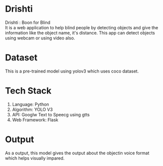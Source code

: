 # Drishti
Drishti : Boon for Blind  
It is a web application to help blind people by detecting objects and give the information like the object name, it's distance. This app can detect objects using webcam or using video also.

# Dataset

This is a pre-trained model using yolov3 which uses coco dataset.

# Tech Stack
1. Language: Python
2. Algorithm: YOLO V3
3. API: Googlw Text to Speecg using gtts
4. Web Framework: Flask

# Output
As a output, this model gives the output about the objectin voice format which helps visually impared.
